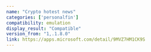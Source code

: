 ```yaml
---
name: "Crypto hotest news"
categories: ['personalfin']
compatibility: emulation
display_result: "Compatible"
version_from: "1,.1.8.0"
link: https://apps.microsoft.com/detail/9MVZ7HM1CK9S
---
```

